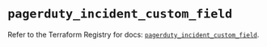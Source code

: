 # `pagerduty_incident_custom_field`

Refer to the Terraform Registry for docs: [`pagerduty_incident_custom_field`](https://registry.terraform.io/providers/pagerduty/pagerduty/3.20.0/docs/resources/incident_custom_field).
